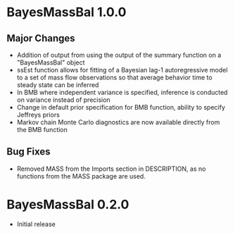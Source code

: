 # BayesMassBal 1.0.0

## Major Changes

* Addition of output from using the output of the summary function on a "BayesMassBal" object
* ssEst function allows for fitting of a Bayesian lag-1 autoregressive model to a set of mass flow observations so that average behavior time to steady state can be inferred
* In BMB where independent variance is specified, inference is conducted on variance instead of precision
* Change in default prior specification for BMB function, ability to specify Jeffreys priors
* Markov chain Monte Carlo diagnostics are now available directly from the BMB function


## Bug Fixes

* Removed MASS from the Imports section in DESCRIPTION, as no functions from the MASS package are used.

# BayesMassBal 0.2.0

* Initial release
